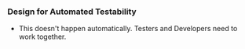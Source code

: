 ### Design for Automated Testability
- This doesn't happen automatically. Testers and Developers need to work together.